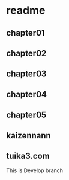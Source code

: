 # readme

## chapter01

## chapter02

## chapter03

## chapter04

## chapter05

## kaizennann

## tuika3.com

This is Develop branch